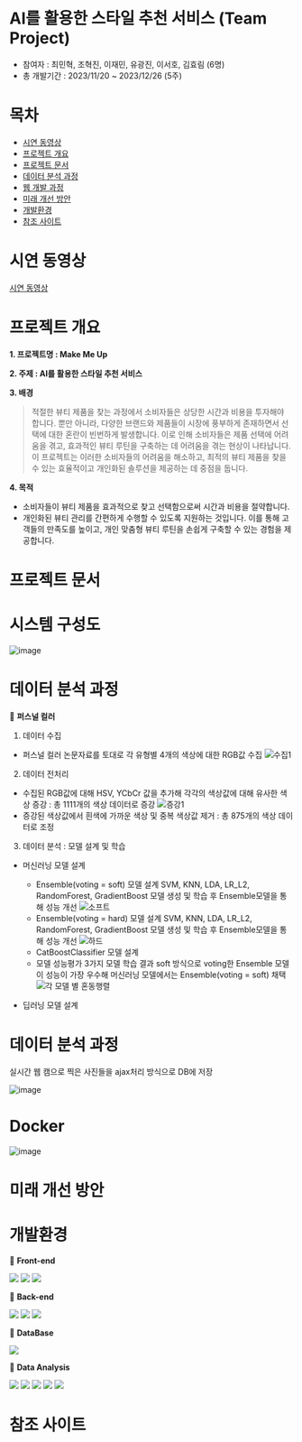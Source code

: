 # AI를 활용한 스타일 추천 서비스 (Team Project)
- 참여자 : 최민혁, 조혁진, 이재민, 유광진, 이서호, 김효림 (6명)
- 총 개발기간 : 2023/11/20 ~ 2023/12/26 (5주)


# 목차
- [시연 동영상](https://github.com/Youkwangjin/Final-Project)
- [프로젝트 개요](https://github.com/Youkwangjin/Final-Project)
- [프로젝트 문서](https://github.com/Youkwangjin/Final-Project)
- [데이터 분석 과정](https://github.com/Youkwangjin/Final-Project)
- [웹 개발 과정](https://github.com/Youkwangjin/Final-Project)
- [미래 개선 방안](https://github.com/Youkwangjin/Final-Project)
- [개발환경](https://github.com/Youkwangjin/Final-Project)
- [참조 사이트](https://github.com/Youkwangjin/Final-Project)

# 시연 동영상
[시연 동영상](https://github.com/Youkwangjin/Final-Project)

# 프로젝트 개요

**1. 프로젝트명 : Make Me Up**

**2. 주제 : AI를 활용한 스타일 추천 서비스**

**3. 배경**
> 적절한 뷰티 제품을 찾는 과정에서 소비자들은 상당한 시간과 비용을 투자해야 합니다. 뿐만 아니라, 다양한 브랜드와 제품들이 시장에 풍부하게 존재하면서 선택에 대한 혼란이 빈번하게 발생합니다. 이로 인해 소비자들은 제품 선택에 어려움을 겪고, 효과적인 뷰티 루틴을 구축하는 데 어려움을 겪는 현상이 나타납니다. 이 프로젝트는 이러한 소비자들의 어려움을 해소하고, 최적의 뷰티 제품을 찾을 수 있는 효율적이고 개인화된 솔루션을 제공하는 데 중점을 둡니다.

**4. 목적**
-  소비자들이 뷰티 제품을 효과적으로 찾고 선택함으로써 시간과 비용을 절약합니다.
-  개인화된 뷰티 관리를 간편하게 수행할 수 있도록 지원하는 것입니다. 이를 통해 고객들의 만족도를 높이고, 개인 맞춤형 뷰티 루틴을 손쉽게 구축할 수 있는 경험을 제공합니다.

# 프로젝트 문서

# 시스템 구성도

![image](https://github.com/Youkwangjin/Final-Project/assets/117841714/08622152-5308-4c8d-9720-c80011aa3131)


# 데이터 분석 과정

📌 **퍼스널 컬러**
1. 데이터 수집
   
- 퍼스널 컬러 논문자료를 토대로 각 유형별 4개의 색상에 대한 RGB값 수집 
    ![수집1](https://github.com/Youkwangjin/Final-Project/assets/138757075/ab0536be-616f-4134-bfbc-7a21b5c3f1de)

2. 데이터 전처리
- 수집된 RGB값에 대해 HSV, YCbCr 값을 추가해 각각의 색상값에 대해 유사한 색상 증강 : 총 1111개의 색상 데이터로 증강
  ![증강1](https://github.com/Youkwangjin/Final-Project/assets/138757075/f24bcc27-2aca-4420-83b7-fdd18a7cce5f)
- 증강된 색상값에서 흰색에 가까운 색상 및 중복 색상값 제거
   : 총 875개의 색상 데이터로 조정

3. 데이터 분석 :  모델 설계 및 학습

- 머신러닝 모델 설계
  - Ensemble(voting = soft) 모델 설계
      SVM, KNN, LDA, LR_L2, RandomForest, GradientBoost 모델 생성 및 학습 후 Ensemble모델을 통해 성능 개선
      ![소프트](https://github.com/Youkwangjin/Final-Project/assets/138757075/94ff13da-810e-4899-80c6-8f6e487df585)
  - Ensemble(voting = hard) 모델 설계
      SVM, KNN, LDA, LR_L2, RandomForest, GradientBoost 모델 생성 및 학습 후 Ensemble모델을 통해 성능 개선
    ![하드](https://github.com/Youkwangjin/Final-Project/assets/138757075/6530318c-396d-449a-8551-4ee05573e55c)
  - CatBoostClassifier 모델 설계
  - 모델 성능평가
      3가지 모델 학습 결과 soft 방식으로 voting한 Ensemble 모델이 성능이 가장 우수해 머신러닝 모델에서는 Ensemble(voting = soft) 채택
      ![각 모델 별 혼동행렬](https://github.com/Youkwangjin/Final-Project/assets/138757075/1287df48-e57d-4344-8fab-3f044815b274)


     

- 딥러닝 모델 설계

# 데이터 분석 과정

실시간 웹 캠으로 찍은 사진들을 ajax처리 방식으로 DB에 저장

![image](https://github.com/Youkwangjin/Final-Project/assets/117841714/e127f81b-f7b9-4ccb-99d2-bf0651550042)



# Docker

![image](https://github.com/Youkwangjin/Final-Project/assets/117841714/b86fe2a7-eca4-4df3-aac9-5167eb9ce895)



# 미래 개선 방안

# 개발환경 
📌 **Front-end**

<img src="https://img.shields.io/badge/html5-E34F26?style=for-the-badge&logo=html5&logoColor=white"> <img src="https://img.shields.io/badge/css3-1572B6?style=for-the-badge&logo=css3&logoColor=white">
<img src="https://img.shields.io/badge/JavaScript-F7DF1E?style=for-the-badge&logo=JavaScript&logoColor=white"> 

📌 **Back-end**

<img src="https://img.shields.io/badge/amazonaws-232F3E?style=for-the-badge&logo=amazonaws&logoColor=white"> <img src="https://img.shields.io/badge/django-092E20?style=for-the-badge&logo=django&logoColor=white">
<img src="https://img.shields.io/badge/docker-2496ED?style=for-the-badge&logo=docker&logoColor=white">

📌 **DataBase**

<img src="https://img.shields.io/badge/mariadb-003545?style=for-the-badge&logo=mariadb&logoColor=white">  

📌 **Data Analysis**

<img src="https://img.shields.io/badge/python-3776AB?style=for-the-badge&logo=python&logoColor=white"> <img src="https://img.shields.io/badge/keras-D00000?style=for-the-badge&logo=keras&logoColor=white"> <img src="https://img.shields.io/badge/tensorflow-FF6F00?style=for-the-badge&logo=tensorflow&logoColor=white"> <img src="https://img.shields.io/badge/pandas-150458?style=for-the-badge&logo=pandas&logoColor=white"> <img src="https://img.shields.io/badge/matplotlib-2E5E82?style=for-the-badge&logo=MyBatis&logoColor=white">

# 참조 사이트
